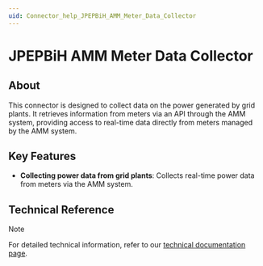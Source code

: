 ```yaml
---
uid: Connector_help_JPEPBiH_AMM_Meter_Data_Collector
---
```


# JPEPBiH AMM Meter Data Collector

## About

This connector is designed to collect data on the power generated by grid plants. It retrieves information from meters via an API through the AMM system, providing access to real-time data directly from meters managed by the AMM system.

## Key Features

- **Collecting power data from grid plants**: Collects real-time power data from meters via the AMM system.

## Technical Reference

> [!NOTE]
> For detailed technical information, refer to our [technical documentation page](xref:Connector_help_JPEPBiH_AMM_Meter_Data_Collector_Technical).
